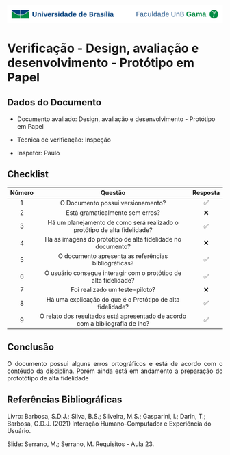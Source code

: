 ![UnB](/../../../../img/unb.jpg)

# Verificação - Design, avaliação e desenvolvimento - Protótipo em Papel

## Dados do Documento

* Documento avaliado: Design, avaliação e desenvolvimento - Protótipo em Papel

* Técnica de verificação: Inspeção


* Inspetor: Paulo


## Checklist


| Número | Questão | Resposta |
|:----:|:----:|:----:|
|1|O Documento possui versionamento?|✅|
|2|Está gramaticalmente sem erros?|❌|
|3|Há um planejamento de como será realizado o protótipo de alta fidelidade?|✅|
|4|Há as imagens do protótipo de alta fidelidade no documento?|❌|
|5|O documento apresenta as referências bibliográficas?|✅|
|6|O usuário consegue interagir com o protótipo de alta fidelidade?|✅|
|7|Foi realizado um teste-piloto?|❌|
|8|Há uma explicação do que é o Protótipo de alta fidelidade?|✅|
|9|O relato dos resultados está apresentado de acordo com a bibliografia de Ihc?|✅|


## Conclusão

<p align = "justify">
O documento possui alguns erros ortográficos e está de acordo com o contéudo da disciplina. Porém ainda está em andamento a preparação do prototótipo de alta fidelidade
 </p>


## Referências Bibliográficas

Livro: Barbosa, S.D.J.; Silva, B.S.; Silveira, M.S.; Gasparini, I.; Darin, T.; Barbosa, G.D.J.
(2021) Interação Humano-Computador e Experiência do Usuário.

Slide: Serrano, M.; Serrano, M. Requisitos - Aula 23.


